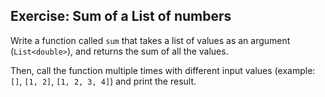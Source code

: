 ## Exercise: Sum of a List of numbers

Write a function called `sum` that takes a list of values as an argument (`List<double>`), and returns the sum of all the values.

Then, call the function multiple times with different input values (example: `[]`, `[1, 2]`, `[1, 2, 3, 4]`) and print the result.
